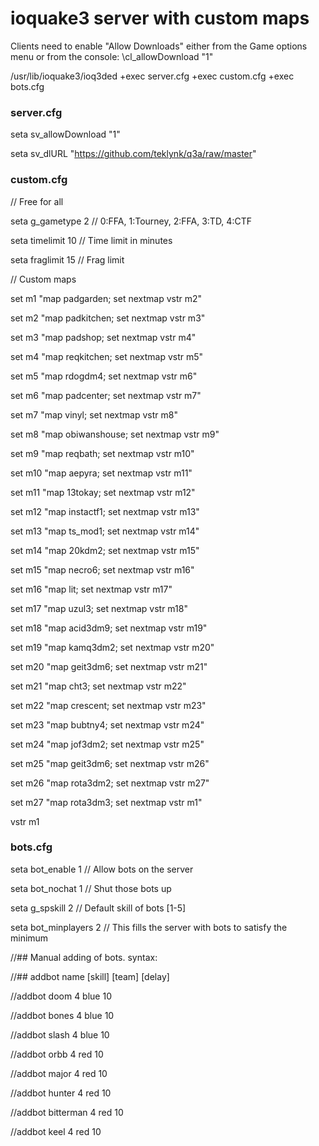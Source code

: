 # ioquake3 server with custom maps

Clients need to enable "Allow Downloads" either from the Game options menu or from the console: \cl_allowDownload "1"

/usr/lib/ioquake3/ioq3ded +exec server.cfg +exec custom.cfg +exec bots.cfg


### server.cfg

seta sv_allowDownload "1"

seta sv_dlURL "https://github.com/teklynk/q3a/raw/master"


### custom.cfg

// Free for all

seta g_gametype 2             // 0:FFA, 1:Tourney, 2:FFA, 3:TD, 4:CTF

seta timelimit 10                 // Time limit in minutes

seta fraglimit 15                 // Frag limit


// Custom maps

set m1 "map padgarden; set nextmap vstr m2"

set m2 "map padkitchen; set nextmap vstr m3"

set m3 "map padshop; set nextmap vstr m4"

set m4 "map reqkitchen; set nextmap vstr m5"

set m5 "map rdogdm4; set nextmap vstr m6"

set m6 "map padcenter; set nextmap vstr m7"

set m7 "map vinyl; set nextmap vstr m8"

set m8 "map obiwanshouse; set nextmap vstr m9"

set m9 "map reqbath; set nextmap vstr m10"

set m10 "map aepyra; set nextmap vstr m11"

set m11 "map 13tokay; set nextmap vstr m12"

set m12 "map instactf1; set nextmap vstr m13"

set m13 "map ts_mod1; set nextmap vstr m14"

set m14 "map 20kdm2; set nextmap vstr m15"

set m15 "map necro6; set nextmap vstr m16"

set m16 "map lit; set nextmap vstr m17"

set m17 "map uzul3; set nextmap vstr m18"

set m18 "map acid3dm9; set nextmap vstr m19"

set m19 "map kamq3dm2; set nextmap vstr m20"

set m20 "map geit3dm6; set nextmap vstr m21"

set m21 "map cht3; set nextmap vstr m22"

set m22 "map crescent; set nextmap vstr m23"

set m23 "map bubtny4; set nextmap vstr m24"

set m24 "map jof3dm2; set nextmap vstr m25"

set m25 "map geit3dm6; set nextmap vstr m26"

set m26 "map rota3dm2; set nextmap vstr m27"

set m27 "map rota3dm3; set nextmap vstr m1"

vstr m1


### bots.cfg

seta bot_enable 1       // Allow bots on the server

seta bot_nochat 1       // Shut those bots up

seta g_spskill 2        // Default skill of bots [1-5] 

seta bot_minplayers 2   // This fills the server with bots to satisfy the minimum


//## Manual adding of bots. syntax:

//## addbot name [skill] [team] [delay]

//addbot doom       4   blue    10

//addbot bones      4   blue    10

//addbot slash      4   blue    10

//addbot orbb       4   red     10

//addbot major      4   red     10

//addbot hunter     4   red     10

//addbot bitterman  4   red     10

//addbot keel       4   red     10

